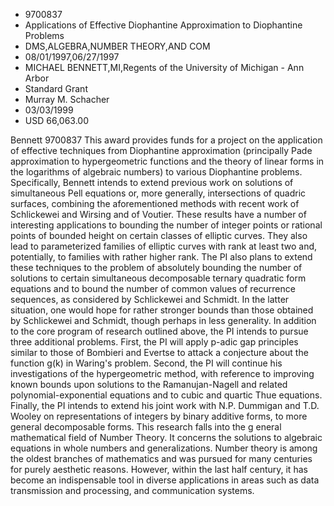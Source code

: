 
* 9700837
* Applications of Effective Diophantine Approximation to Diophantine Problems
* DMS,ALGEBRA,NUMBER THEORY,AND COM
* 08/01/1997,06/27/1997
* MICHAEL BENNETT,MI,Regents of the University of Michigan - Ann Arbor
* Standard Grant
* Murray M. Schacher
* 03/03/1999
* USD 66,063.00

Bennett 9700837 This award provides funds for a project on the application of
effective techniques from Diophantine approximation (principally Pade
approximation to hypergeometric functions and the theory of linear forms in the
logarithms of algebraic numbers) to various Diophantine problems. Specifically,
Bennett intends to extend previous work on solutions of simultaneous Pell
equations or, more generally, intersections of quadric surfaces, combining the
aforementioned methods with recent work of Schlickewei and Wirsing and of
Voutier. These results have a number of interesting applications to bounding the
number of integer points or rational points of bounded height on certain classes
of elliptic curves. They also lead to parameterized families of elliptic curves
with rank at least two and, potentially, to families with rather higher rank.
The PI also plans to extend these techniques to the problem of absolutely
bounding the number of solutions to certain simultaneous decomposable ternary
quadratic form equations and to bound the number of common values of recurrence
sequences, as considered by Schlickewei and Schmidt. In the latter situation,
one would hope for rather stronger bounds than those obtained by Schlickewei and
Schmidt, though perhaps in less generality. In addition to the core program of
research outlined above, the PI intends to pursue three additional problems.
First, the PI will apply p-adic gap principles similar to those of Bombieri and
Evertse to attack a conjecture about the function g(k) in Waring's problem.
Second, the PI will continue his investigations of the hypergeometric method,
with reference to improving known bounds upon solutions to the Ramanujan-Nagell
and related polynomial-exponential equations and to cubic and quartic Thue
equations. Finally, the PI intends to extend his joint work with N.P. Dummigan
and T.D. Wooley on representations of integers by binary additive forms, to more
general decomposable forms. This research falls into the g eneral mathematical
field of Number Theory. It concerns the solutions to algebraic equations in
whole numbers and generalizations. Number theory is among the oldest branches of
mathematics and was pursued for many centuries for purely aesthetic reasons.
However, within the last half century, it has become an indispensable tool in
diverse applications in areas such as data transmission and processing, and
communication systems.
